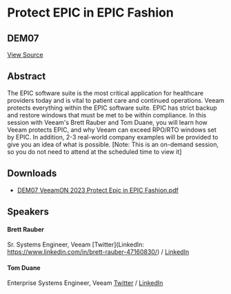 # Protect EPIC in EPIC Fashion
## DEM07
[View Source](https://connect.veeam.com/flow/veeam/veeamon2023/attendeeportal/page/sessioncatalog/session/1678316664479001u9ph)

## Abstract
The EPIC software suite is the most critical application for healthcare providers today and is vital to patient care and continued operations. Veeam protects everything within the EPIC software suite. EPIC has strict backup and restore windows that must be met to be within compliance. In this session with Veeam's Brett Rauber and Tom Duane, you will learn how Veeam protects EPIC, and why Veeam can exceed RPO/RTO windows set by EPIC. In addition, 2-3 real-world company examples will be provided to give you an idea of what is possible. [Note: This is an on-demand session, so you do not need to attend at the scheduled time to view it]


## Downloads
- [DEM07 VeeamON 2023 Protect Epic in EPIC Fashion.pdf](<./files/DEM07 VeeamON 2023 Protect Epic in EPIC Fashion.pdf>)

## Speakers
#### Brett Rauber
Sr. Systems Engineer, Veeam
[Twitter](LinkedIn: https://www.linkedin.com/in/brett-rauber-47160830/) / [LinkedIn](https://www.linkedin.com/in/brett-rauber-47160830/)
#### Tom Duane
Enterprise Systems Engineer, Veeam
[Twitter](None) / [LinkedIn](https://www.linkedin.com/in/tomduane/)